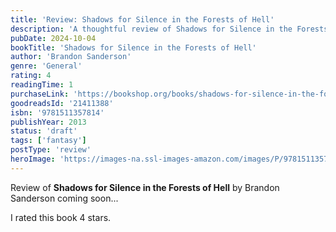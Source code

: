 ```yaml
---
title: 'Review: Shadows for Silence in the Forests of Hell'
description: 'A thoughtful review of Shadows for Silence in the Forests of Hell by Brandon Sanderson'
pubDate: 2024-10-04
bookTitle: 'Shadows for Silence in the Forests of Hell'
author: 'Brandon Sanderson'
genre: 'General'
rating: 4
readingTime: 1
purchaseLink: 'https://bookshop.org/books/shadows-for-silence-in-the-forests-of-hell/'
goodreadsId: '21411388'
isbn: '9781511357814'
publishYear: 2013
status: 'draft'
tags: ['fantasy']
postType: 'review'
heroImage: 'https://images-na.ssl-images-amazon.com/images/P/9781511357814.01.L.jpg'
---
```


Review of **Shadows for Silence in the Forests of Hell** by Brandon Sanderson coming soon...

I rated this book 4 stars.